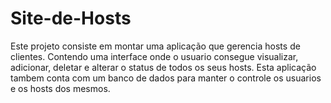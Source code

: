 # Site-de-Hosts
Este projeto consiste em montar uma aplicação que gerencia hosts de clientes.
Contendo uma interface onde o usuario consegue visualizar, adicionar, deletar e alterar o status de todos os seus hosts.
Esta aplicação tambem conta com um banco de dados para manter o controle os usuarios e os hosts dos mesmos.
